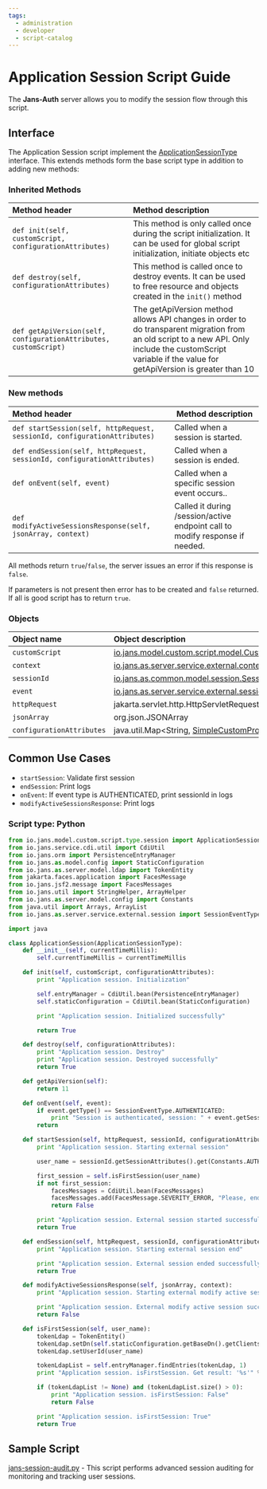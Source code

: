 ```yaml
---
tags:
  - administration
  - developer
  - script-catalog
---
```


# Application Session Script Guide

The **Jans-Auth** server allows you to modify the session flow through this script.

## Interface

The Application Session script implement
the [ApplicationSessionType](https://github.com/JanssenProject/jans/blob/main/jans-core/script/src/main/java/io/jans/model/custom/script/type/session/ApplicationSessionType.java)
interface. This extends methods form the base script type in addition to adding new methods:

### Inherited Methods

| Method header                                                    | Method description                                                                                                                                                                                         |
|:-----------------------------------------------------------------|:-----------------------------------------------------------------------------------------------------------------------------------------------------------------------------------------------------------|
| `def init(self, customScript, configurationAttributes)`          | This method is only called once during the script initialization. It can be used for global script initialization, initiate objects etc                                                                    |
| `def destroy(self, configurationAttributes)`                     | This method is called once to destroy events. It can be used to free resource and objects created in the `init()` method                                                                                   |
| `def getApiVersion(self, configurationAttributes, customScript)` | The getApiVersion method allows API changes in order to do transparent migration from an old script to a new API. Only include the customScript variable if the value for getApiVersion is greater than 10 |

### New methods

| Method header                                                             | Method description                                                           |
|:--------------------------------------------------------------------------|------------------------------------------------------------------------------|
| `def startSession(self, httpRequest, sessionId, configurationAttributes)` | Called when a session is started.                                            |
| `def endSession(self, httpRequest, sessionId, configurationAttributes)`   | Called when a session is ended.                                              |
| `def onEvent(self, event)`                                                | Called when a specific session event occurs..                                |
| `def modifyActiveSessionsResponse(self, jsonArray, context)`              | Called it during /session/active endpoint call to modify response if needed. |

All methods return `true`/`false`, the server issues an error if this response is `false`.

If parameters is not present then error has to be created and `false` returned. If all is good script has to
return `true`.
### Objects

| Object name               | Object description                                                                                                                                                                                                               |
|:--------------------------|:---------------------------------------------------------------------------------------------------------------------------------------------------------------------------------------------------------------------------------|
| `customScript`            | [io.jans.model.custom.script.model.CustomScript](https://github.com/JanssenProject/jans/blob/main/jans-core/script/src/main/java/io/jans/model/custom/script/model/CustomScript.java)                                            |
| `context`                 | [io.jans.as.server.service.external.context.ExternalScriptContext](https://github.com/JanssenProject/jans/blob/main/jans-auth-server/server/src/main/java/io/jans/as/server/service/external/context/ExternalScriptContext.java) |
| `sessionId`               | [io.jans.as.common.model.session.SessionId](https://github.com/JanssenProject/jans/blob/main/jans-auth-server/common/src/main/java/io/jans/as/common/model/session/SessionId.java)                                               |
| `event`                   | [io.jans.as.server.service.external.session.SessionEvent](https://github.com/JanssenProject/jans/blob/main/jans-auth-server/server/src/main/java/io/jans/as/server/service/external/session/SessionEvent.java)                   |
| `httpRequest`             | jakarta.servlet.http.HttpServletRequest                                                                                                                                                                                          |
| `jsonArray`               | org.json.JSONArray                                                                                                                                                                                                               |
| `configurationAttributes` | java.util.Map<String, [SimpleCustomProperty](https://github.com/JanssenProject/jans/blob/main/jans-core/util/src/main/java/io/jans/model/SimpleCustomProperty.java)>                                                             |

## Common Use Cases

- `startSession`: Validate first session
- `endSession`: Print logs
- `onEvent`: If event type is AUTHENTICATED, print sessionId in logs
- `modifyActiveSessionsResponse`: Print logs

### Script type: Python

```python
from io.jans.model.custom.script.type.session import ApplicationSessionType
from io.jans.service.cdi.util import CdiUtil
from io.jans.orm import PersistenceEntryManager
from io.jans.as.model.config import StaticConfiguration
from io.jans.as.server.model.ldap import TokenEntity
from jakarta.faces.application import FacesMessage
from io.jans.jsf2.message import FacesMessages
from io.jans.util import StringHelper, ArrayHelper
from io.jans.as.server.model.config import Constants
from java.util import Arrays, ArrayList
from io.jans.as.server.service.external.session import SessionEventType

import java

class ApplicationSession(ApplicationSessionType):
    def __init__(self, currentTimeMillis):
        self.currentTimeMillis = currentTimeMillis

    def init(self, customScript, configurationAttributes):
        print "Application session. Initialization"

        self.entryManager = CdiUtil.bean(PersistenceEntryManager)
        self.staticConfiguration = CdiUtil.bean(StaticConfiguration)

        print "Application session. Initialized successfully"

        return True   

    def destroy(self, configurationAttributes):
        print "Application session. Destroy"
        print "Application session. Destroyed successfully"
        return True   

    def getApiVersion(self):
        return 11

    def onEvent(self, event):
        if event.getType() == SessionEventType.AUTHENTICATED:
            print "Session is authenticated, session: " + event.getSessionId().getId()
        return

    def startSession(self, httpRequest, sessionId, configurationAttributes):
        print "Application session. Starting external session"

        user_name = sessionId.getSessionAttributes().get(Constants.AUTHENTICATED_USER)

        first_session = self.isFirstSession(user_name)
        if not first_session:
            facesMessages = CdiUtil.bean(FacesMessages)
            facesMessages.add(FacesMessage.SEVERITY_ERROR, "Please, end active session first!")
            return False

        print "Application session. External session started successfully"
        return True

    def endSession(self, httpRequest, sessionId, configurationAttributes):
        print "Application session. Starting external session end"

        print "Application session. External session ended successfully"
        return True

    def modifyActiveSessionsResponse(self, jsonArray, context):
        print "Application session. Starting external modify active session"

        print "Application session. External modify active session successfully"
        return False

    def isFirstSession(self, user_name):
        tokenLdap = TokenEntity()
        tokenLdap.setDn(self.staticConfiguration.getBaseDn().getClients())
        tokenLdap.setUserId(user_name)

        tokenLdapList = self.entryManager.findEntries(tokenLdap, 1)
        print "Application session. isFirstSession. Get result: '%s'" % tokenLdapList

        if (tokenLdapList != None) and (tokenLdapList.size() > 0):
            print "Application session. isFirstSession: False"
            return False

        print "Application session. isFirstSession: True"
        return True
```


## Sample Script 

[jans-session-audit.py](https://github.com/JanssenProject/jans/blob/main/docs/script-catalog/application_session/jans-session-audit/jans-session-audit.py) - This script performs advanced session auditing for monitoring and tracking user sessions.
